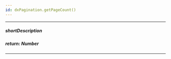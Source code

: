 ```yaml
---
id: dxPagination.getPageCount()
---
```

---
##### shortDescription
<!-- Description goes here -->

##### return: Number
<!-- Description goes here -->

---
<!-- Description goes here -->